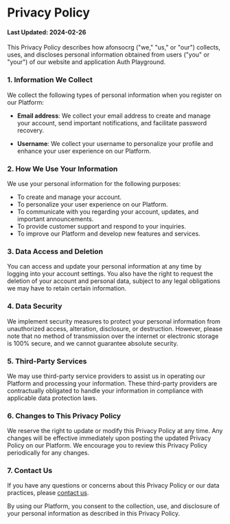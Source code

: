 # Privacy Policy

#### Last Updated: 2024-02-26

This Privacy Policy describes how afonsocrg ("we," "us," or "our") collects, uses, and discloses personal information obtained from users ("you" or "your") of our website and application Auth Playground.

### 1. Information We Collect

We collect the following types of personal information when you register on our Platform:

- **Email address**: We collect your email address to create and manage your account, send important notifications, and facilitate password recovery.

- **Username**: We collect your username to personalize your profile and enhance your user experience on our Platform.

### 2. How We Use Your Information

We use your personal information for the following purposes:

- To create and manage your account.
- To personalize your user experience on our Platform.
- To communicate with you regarding your account, updates, and important announcements.
- To provide customer support and respond to your inquiries.
- To improve our Platform and develop new features and services.

### 3. Data Access and Deletion

You can access and update your personal information at any time by logging into your account settings. You also have the right to request the deletion of your account and personal data, subject to any legal obligations we may have to retain certain information.

### 4. Data Security

We implement security measures to protect your personal information from unauthorized access, alteration, disclosure, or destruction. However, please note that no method of transmission over the internet or electronic storage is 100% secure, and we cannot guarantee absolute security.

### 5. Third-Party Services

We may use third-party service providers to assist us in operating our Platform and processing your information. These third-party providers are contractually obligated to handle your information in compliance with applicable data protection laws.

### 6. Changes to This Privacy Policy

We reserve the right to update or modify this Privacy Policy at any time. Any changes will be effective immediately upon posting the updated Privacy Policy on our Platform. We encourage you to review this Privacy Policy periodically for any changes.

### 7. Contact Us

If you have any questions or concerns about this Privacy Policy or our data practices, please [contact us](mailto:afonso.crg@gmail.com).

By using our Platform, you consent to the collection, use, and disclosure of your personal information as described in this Privacy Policy.
